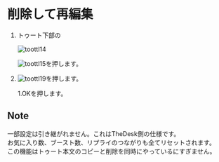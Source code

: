 # 削除して再編集

1. トゥート下部の  

   ![toottl14](https://dl.thedesk.top/media/toottl14.PNG)  

   ![toottl15](https://dl.thedesk.top/media/toottl15.PNG)を押します。

2. ![toottl19](https://dl.thedesk.top/media/toottl19.PNG)を押します。

   1.OKを押します。

## Note

一部設定は引き継がれません。これはTheDesk側の仕様です。  
お気に入り数、ブースト数、リプライのつながりも全てリセットされます。  
この機能はトゥート本文のコピーと削除を同時にやっているにすぎません。

